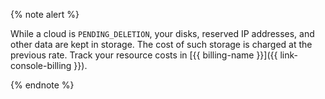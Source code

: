 {% note alert %}

While a cloud is `PENDING_DELETION`, your disks, reserved IP addresses, and other data are kept in storage. The cost of such storage is charged at the previous rate. Track your resource costs in [{{ billing-name }}]({{ link-console-billing }}).

{% endnote %}
